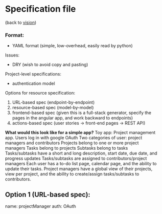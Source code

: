# Specification file
(back to [vision](README.md))

### Format:
 - YAML format (simple, low-overhead, easily read by python)

Issues:
 - DRY (wish to avoid copy and pasting)

Project-level specifications:
 - authentication model

Options for resource specification:
 1. URL-based spec (endpoint-by-endpoint)
 2. resource-based spec (model-by-model)
 3. frontend-based spec (given this is a full-stack generator, specify the pages in the angular app, and work backward to endpoints)
 4. actions-based spec (user stories -> front-end pages -> REST API)

**What would this look like for a simple app?**
Toy app:
Project management app.
Users log in with google OAuth
Two categories of user: project managers and contributors
Projects belong to one or more project managers
Tasks belong to projects
Subtasks belong to tasks
Tasks/subtasks have a short and long description, start date, due date, and progress updates
Tasks/subtasks are assigned to contributors/project managers
Each user has a to-do list page, calendar page, and the ability to update their tasks.
Project managers have a global view of their projects, view per project, and the ability to create/assign tasks/subtasks to contributors.

## Option 1 (URL-based spec):
name: projectManager
auth: OAuth
